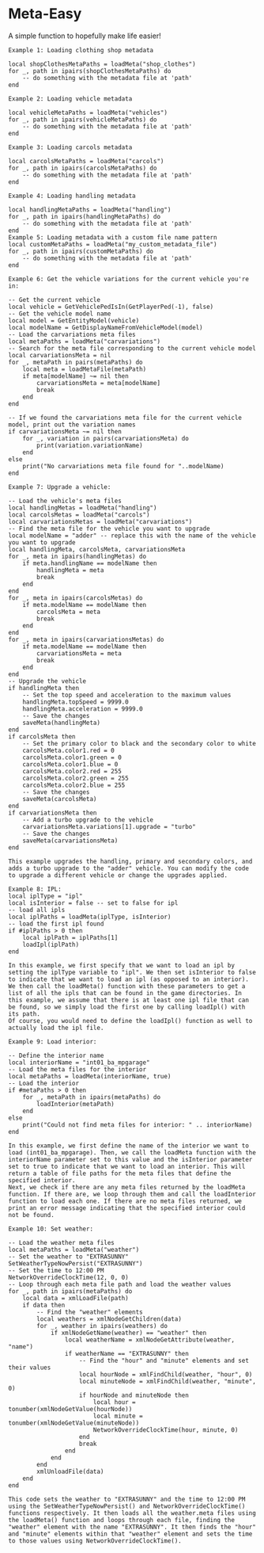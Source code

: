 # Meta-Easy
A simple function to hopefully make life easier!


    Example 1: Loading clothing shop metadata
    
    local shopClothesMetaPaths = loadMeta("shop_clothes")
    for _, path in ipairs(shopClothesMetaPaths) do
        -- do something with the metadata file at 'path'
    end
    
    Example 2: Loading vehicle metadata
    
    local vehicleMetaPaths = loadMeta("vehicles")
    for _, path in ipairs(vehicleMetaPaths) do
        -- do something with the metadata file at 'path'
    end
    
    Example 3: Loading carcols metadata
    
    local carcolsMetaPaths = loadMeta("carcols")
    for _, path in ipairs(carcolsMetaPaths) do
        -- do something with the metadata file at 'path'
    end
    
    Example 4: Loading handling metadata
    
    local handlingMetaPaths = loadMeta("handling")
    for _, path in ipairs(handlingMetaPaths) do
        -- do something with the metadata file at 'path'
    end
    Example 5: Loading metadata with a custom file name pattern
    local customMetaPaths = loadMeta("my_custom_metadata_file")
    for _, path in ipairs(customMetaPaths) do
        -- do something with the metadata file at 'path'
    end
    
    Example 6: Get the vehicle variations for the current vehicle you're in:
    
    -- Get the current vehicle
    local vehicle = GetVehiclePedIsIn(GetPlayerPed(-1), false)
    -- Get the vehicle model name
    local model = GetEntityModel(vehicle)
    local modelName = GetDisplayNameFromVehicleModel(model)
    -- Load the carvariations meta files
    local metaPaths = loadMeta("carvariations")
    -- Search for the meta file corresponding to the current vehicle model
    local carvariationsMeta = nil
    for _, metaPath in pairs(metaPaths) do
        local meta = loadMetaFile(metaPath)
        if meta[modelName] ~= nil then
            carvariationsMeta = meta[modelName]
            break
        end
    end
    
    -- If we found the carvariations meta file for the current vehicle model, print out the variation names
    if carvariationsMeta ~= nil then
        for _, variation in pairs(carvariationsMeta) do
            print(variation.variationName)
        end
    else
        print("No carvariations meta file found for "..modelName)
    end
    
    Example 7: Upgrade a vehicle:
    
    -- Load the vehicle's meta files
    local handlingMetas = loadMeta("handling")
    local carcolsMetas = loadMeta("carcols")
    local carvariationsMetas = loadMeta("carvariations")
    -- Find the meta file for the vehicle you want to upgrade
    local modelName = "adder" -- replace this with the name of the vehicle you want to upgrade
    local handlingMeta, carcolsMeta, carvariationsMeta
    for _, meta in ipairs(handlingMetas) do
        if meta.handlingName == modelName then
            handlingMeta = meta
            break
        end
    end
    for _, meta in ipairs(carcolsMetas) do
        if meta.modelName == modelName then
            carcolsMeta = meta
            break
        end
    end
    for _, meta in ipairs(carvariationsMetas) do
        if meta.modelName == modelName then
            carvariationsMeta = meta
            break
        end
    end
    -- Upgrade the vehicle
    if handlingMeta then
        -- Set the top speed and acceleration to the maximum values
        handlingMeta.topSpeed = 9999.0
        handlingMeta.acceleration = 9999.0
        -- Save the changes
        saveMeta(handlingMeta)
    end
    if carcolsMeta then
        -- Set the primary color to black and the secondary color to white
        carcolsMeta.color1.red = 0
        carcolsMeta.color1.green = 0
        carcolsMeta.color1.blue = 0
        carcolsMeta.color2.red = 255
        carcolsMeta.color2.green = 255
        carcolsMeta.color2.blue = 255
        -- Save the changes
        saveMeta(carcolsMeta)
    end
    if carvariationsMeta then
        -- Add a turbo upgrade to the vehicle
        carvariationsMeta.variations[1].upgrade = "turbo"
        -- Save the changes
        saveMeta(carvariationsMeta)
    end
    
    This example upgrades the handling, primary and secondary colors, and adds a turbo upgrade to the "adder" vehicle. You can modify the code to upgrade a different vehicle or change the upgrades applied.
    
    Example 8: IPL:
    local iplType = "ipl"
    local isInterior = false -- set to false for ipl
    -- load all ipls
    local iplPaths = loadMeta(iplType, isInterior)
    -- load the first ipl found
    if #iplPaths > 0 then
        local iplPath = iplPaths[1]
        loadIpl(iplPath)
    end
    
    In this example, we first specify that we want to load an ipl by setting the iplType variable to "ipl". We then set isInterior to false to indicate that we want to load an ipl (as opposed to an interior).
    We then call the loadMeta() function with these parameters to get a list of all the ipls that can be found in the game directories. In this example, we assume that there is at least one ipl file that can be found, so we simply load the first one by calling loadIpl() with its path.
    Of course, you would need to define the loadIpl() function as well to actually load the ipl file.
    
    Example 9: Load interior:
    
    -- Define the interior name
    local interiorName = "int01_ba_mpgarage"
    -- Load the meta files for the interior
    local metaPaths = loadMeta(interiorName, true)
    -- Load the interior
    if #metaPaths > 0 then
        for _, metaPath in ipairs(metaPaths) do
            loadInterior(metaPath)
        end
    else
        print("Could not find meta files for interior: " .. interiorName)
    end
    
    In this example, we first define the name of the interior we want to load (int01_ba_mpgarage). Then, we call the loadMeta function with the interiorName parameter set to this value and the isInterior parameter set to true to indicate that we want to load an interior. This will return a table of file paths for the meta files that define the specified interior.
    Next, we check if there are any meta files returned by the loadMeta function. If there are, we loop through them and call the loadInterior function to load each one. If there are no meta files returned, we print an error message indicating that the specified interior could not be found.
    
    Example 10: Set weather:
    
    -- Load the weather meta files
    local metaPaths = loadMeta("weather")
    -- Set the weather to "EXTRASUNNY"
    SetWeatherTypeNowPersist("EXTRASUNNY")
    -- Set the time to 12:00 PM
    NetworkOverrideClockTime(12, 0, 0)
    -- Loop through each meta file path and load the weather values
    for _, path in ipairs(metaPaths) do
        local data = xmlLoadFile(path)
        if data then
            -- Find the "weather" elements
            local weathers = xmlNodeGetChildren(data)
            for _, weather in ipairs(weathers) do
                if xmlNodeGetName(weather) == "weather" then
                    local weatherName = xmlNodeGetAttribute(weather, "name")
                    if weatherName == "EXTRASUNNY" then
                        -- Find the "hour" and "minute" elements and set their values
                        local hourNode = xmlFindChild(weather, "hour", 0)
                        local minuteNode = xmlFindChild(weather, "minute", 0)
                        if hourNode and minuteNode then
                            local hour = tonumber(xmlNodeGetValue(hourNode))
                            local minute = tonumber(xmlNodeGetValue(minuteNode))
                            NetworkOverrideClockTime(hour, minute, 0)
                        end
                        break
                    end
                end
            end
            xmlUnloadFile(data)
        end
    end
    
    This code sets the weather to "EXTRASUNNY" and the time to 12:00 PM using the SetWeatherTypeNowPersist() and NetworkOverrideClockTime() functions respectively. It then loads all the weather.meta files using the loadMeta() function and loops through each file, finding the "weather" element with the name "EXTRASUNNY". It then finds the "hour" and "minute" elements within that "weather" element and sets the time to those values using NetworkOverrideClockTime().
